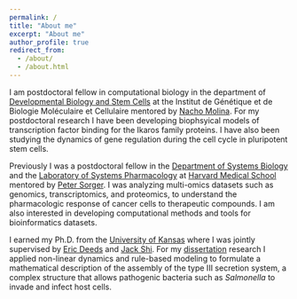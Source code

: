 ```yaml
---
permalink: /
title: "About me"
excerpt: "About me"
author_profile: true
redirect_from: 
  - /about/
  - /about.html
---
```


I am postdoctoral fellow in computational biology in the department of [Developmental Biology and Stem Cells](https://www.igbmc.fr/recherche/departements/biologie-du-developpement-et-cellules-souches) at the Institut de Génétique et de Biologie Moléculaire et Cellulaire mentored by [Nacho Molina](https://www.igbmc.fr/igbmc/missions/annuaire/nacho-molina). For my postdoctoral research I have been developing biophsyical models of transcription factor binding for the Ikaros family proteins. I have also been studying the dynamics of gene regulation during the cell cycle in pluripotent stem cells.  

Previously I was a  postdoctoral fellow in the [Department of Systems Biology](https://sysbio.med.harvard.edu/) and the [Laboratory of Systems Pharmacology](https://hits.harvard.edu/the-program/laboratory-of-systems-pharmacology/about/) at [Harvard Medical School](https://hms.harvard.edu/) mentored by [Peter Sorger](https://sysbio.med.harvard.edu/peter-sorger). I was analyzing multi-omics datasets such as genomics, transcriptomics, and proteomics, to understand the pharmacologic response of cancer cells to therapeutic compounds. I am also interested in developing computational methods and tools for bioinformatics datasets. 

I earned my Ph.D. from the [University of Kansas](https://ku.edu/) where I was jointly supervised by [Eric Deeds](https://www.ibp.ucla.edu/faculty/eric-deeds/) and [Jack Shi](https://physics.ku.edu/shi-jicong-jack). For my [dissertation](https://kuscholarworks.ku.edu/handle/1808/28047) research I applied non-linear dynamics and rule-based modeling to formulate a mathematical description of the assembly of the type III secretion system, a complex structure that allows pathogenic bacteria such as *Salmonella* to invade and infect host cells.

